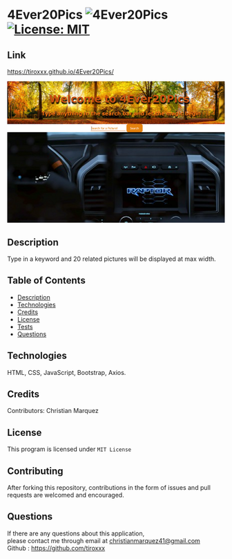 # 4Ever20Pics ![4Ever20Pics](https://img.shields.io/github/languages/top/tiroxxx/4Ever20Pics) [![License: MIT](https://img.shields.io/badge/License-MIT-yellow.svg)](https://opensource.org/licenses/MIT)
  ## Link
  https://tiroxxx.github.io/4Ever20Pics/

  ![Screenshot](assets/images/screenshot.png)

  ## Description 
  Type in a keyword and 20 related pictures will be displayed at max width.
  ## Table of Contents
  
  * [Description](#description)
  * [Technologies](#technologies)
  * [Credits](#credits)
  * [License](#license)
  * [Tests](#tests)
  * [Questions](#questions)
  
  ## Technologies
  HTML, CSS, JavaScript, Bootstrap, Axios.

  ## Credits
  Contributors: Christian Marquez
  
  ## License
  This program is licensed under <code>MIT License</code>
  
  ## Contributing
  After forking this repository, contributions in the form of issues and pull requests are welcomed and encouraged.

  ## Questions
  If there are any questions about this application, <br>
  please contact me through email at christianmarquez41@gmail.com  <br>
  Github : https://github.com/tiroxxx
  
